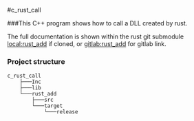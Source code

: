 #c_rust_call

###This C++ program shows how to call a DLL created by rust. 

The full documentation is shown within the rust git submodule [local:rust_add](./rust_add/readme.md) if cloned, or [gitlab:rust_add](http://aus-srv-dev2.lumen.com.au/paul.easter/rust_add/readme.md) for gitlab link.

### Project structure
```
c_rust_call
    ├───Inc
    ├───lib
    └───rust_add
        ├───src
        └───target
            └───release
```